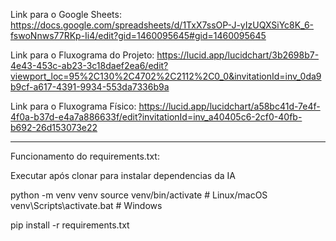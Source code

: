 Link para o Google Sheets: https://docs.google.com/spreadsheets/d/1TxX7ssOP-J-yIzUQXSiYc8K_6-fswoNnws77RKp-Ii4/edit?gid=1460095645#gid=1460095645


Link para o Fluxograma do Projeto: https://lucid.app/lucidchart/3b2698b7-4e43-453c-ab23-3c18daef2ea6/edit?viewport_loc=95%2C130%2C4702%2C2112%2C0_0&invitationId=inv_0da9b9cf-a617-4391-9934-553da7336b9a


Link para o Fluxograma Físico: https://lucid.app/lucidchart/a58bc41d-7e4f-4f0a-b37d-e4a7a886633f/edit?invitationId=inv_a40405c6-2cf0-40fb-b692-26d153073e22

--------------------------------------------------------------------
Funcionamento do requirements.txt:

Executar após clonar para instalar dependencias da IA

python -m venv venv
source venv/bin/activate    # Linux/macOS
venv\Scripts\activate.bat   # Windows

pip install -r requirements.txt
